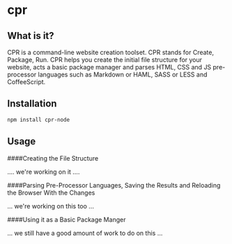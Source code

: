 cpr
===

What is it?
-----------

CPR is a command-line website creation toolset. CPR stands for Create, Package, Run. CPR helps you create the initial file structure for your website, acts a basic package manager and parses HTML, CSS and JS pre-processor languages such as Markdown or HAML, SASS or LESS and CoffeeScript. 

Installation
------------

```bash
npm install cpr-node
```

Usage
-----

####Creating the File Structure

.... we're working on it ....

####Parsing Pre-Processor Languages, Saving the Results and Reloading the Browser With the Changes

... we're working on this too ...

####Using it as a Basic Package Manger

... we still have a good amount of work to do on this ...
